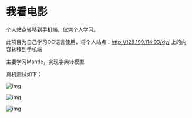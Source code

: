 # 我看电影
个人站点转移到手机端，仅供个人学习。

此项目为自己学习OC语言使用，将个人站点：http://128.199.114.93/dy/ 上的内容转移到手机端

主要学习Mantle，实现字典转模型

真机测试如下：


![img](http://ww1.sinaimg.cn/mw690/c59739b1jw1f5eghyvnsaj20hs0vkdgs.jpg)


![img](http://ww4.sinaimg.cn/mw690/c59739b1jw1f5egn0966wj20hs0vkq8q.jpg)


![img](http://ww2.sinaimg.cn/mw690/c59739b1jw1f5eghz6bgzj20hs0vkjwb.jpg)

